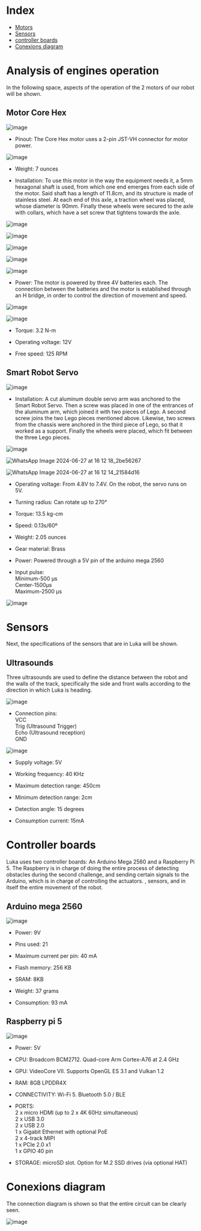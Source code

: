 # Index
 -  [Motors](https://github.com/RoboticaLLR/redmachine2024/blob/main/ingles/Mechanics.md#Analysis-of-engines-operation)
 - [Sensors](https://github.com/RoboticaLLR/redmachine2024/blob/main/ingles/Mechanics.md#Sensors)
- [controller boards](https://github.com/RoboticaLLR/redmachine2024/blob/main/ingles/Mechanics.md#COntroller-boards)
- [Conexions diagram](https://github.com/RoboticaLLR/redmachine2024/blob/main/ingles/Mechanics.md#Conexions-diagram)

# Analysis of engines operation
In the following space, aspects of the operation of the 2 motors of our robot will be shown.

## Motor Core Hex 

![image](https://github.com/RoboticaLLR/redmachine2024/assets/155327813/6b746939-ccca-4912-8b1c-9ad4e71ff221)

- Pinout: The Core Hex motor uses a 2-pin JST-VH connector for motor power.

![image](https://github.com/RoboticaLLR/redmachine2024/assets/155327813/c7aff880-7a15-44b1-b9e1-c6974a79448b)

- Weight: 7 ounces

- Installation: To use this motor in the way the equipment needs it, a 5mm hexagonal shaft is used, from which one end emerges from each side of the motor. Said shaft has a length of 11.8cm, and its structure is made of stainless steel. At each end of this axle, a traction wheel was placed, whose diameter is 90mm. Finally these wheels were secured to the axle with collars, which have a set screw that tightens towards the axle.

![image](https://github.com/RoboticaLLR/redmachine2024/assets/155327813/dcbaaf83-3450-4a9e-aa4d-554377d16a59)

![image](https://github.com/RoboticaLLR/redmachine2024/assets/155327813/df18828a-5f2d-4f70-848b-5a2f91a3fa78)

![image](https://github.com/RoboticaLLR/redmachine2024/assets/155327813/051d6c34-a69f-4ef8-ae87-8be1aa2114cc)

![image](https://github.com/RoboticaLLR/redmachine2024/assets/155327813/980cb8f4-5084-4b9c-bd1e-64fec1b01462)

![image](https://github.com/RoboticaLLR/redmachine2024/assets/155327813/a078144d-4553-4803-a540-ab6f2e750554)

- Power: The motor is powered by three 4V batteries each. The connection between the batteries and the motor is established through an H bridge, in order to control the direction of movement and speed.

![image](https://github.com/RoboticaLLR/redmachine2024/assets/155327813/6080e0c3-c7f8-4286-953b-fc6ee15df7fa)

![image](https://github.com/RoboticaLLR/redmachine2024/assets/155327813/8693bc6c-c8c6-4ca9-9f08-e4335cd6572e)

- Torque: 3.2 N-m

- Operating voltage: 12V

- Free speed: 125 RPM


## Smart Robot Servo

![image](https://github.com/RoboticaLLR/redmachine2024/assets/155327813/e1ce0635-b6bf-495e-8aa1-2b14797dce59)

- Installation: A cut aluminum double servo arm was anchored to the Smart Robot Servo. Then a screw was placed in one of the entrances of the aluminum arm, which joined it with two pieces of Lego. A second screw joins the two Lego pieces mentioned above.  Likewise, two screws from the chassis were anchored in the third piece of Lego, so that it worked as a support. Finally the wheels were placed, which fit between the three Lego pieces.

![image](https://github.com/RoboticaLLR/redmachine2024/assets/155327813/f14cee10-557f-4d49-bd69-229238cac2ac)

![WhatsApp Image 2024-06-27 at 16 12 18_2be56267](https://github.com/RoboticaLLR/redmachine2024/assets/155327813/bc2aaa2e-3bf6-4cc9-9203-6ef733979276)

![WhatsApp Image 2024-06-27 at 16 12 14_21584d16](https://github.com/RoboticaLLR/redmachine2024/assets/155327813/6c6a6630-409f-4073-a032-47328d36d9dd)


- Operating voltage: From 4.8V to 7.4V. On the robot, the servo runs on 5V. 

- Turning radius: Can rotate up to 270°

- Torque: 13.5 kg-cm

- Speed: 0.13s/60º

- Weight: 2.05 ounces

- Gear material: Brass

- Power: Powered through a 5V pin of the arduino mega 2560

- Input pulse:    
Minimum-500 μs        
Center-1500μs       
Maximum-2500 μs

![image](https://github.com/RoboticaLLR/redmachine2024/assets/155327813/6dc2f1be-d145-4671-ae34-989eca4c86c3)


# Sensors
Next, the specifications of the sensors that are in Luka will be shown.

## Ultrasounds
Three ultrasounds are used to define the distance between the robot and the walls of the track, specifically the side and front walls according to the direction in which Luka is heading.

![image](https://github.com/RoboticaLLR/redmachine2024/assets/146040533/34f25025-08d4-4dc2-a30c-5421e7f24bae)

- Connection pins:        
VCC            
Trig (Ultrasound Trigger)                 
Echo (Ultrasound reception)             
GND

![image](https://github.com/RoboticaLLR/redmachine2024/assets/146040533/9cfeae57-2def-47ad-9158-ded9577fc56a)


- Supply voltage: 5V

- Working frequency: 40 KHz

- Maximum detection range: 450cm

- Minimum detection range: 2cm

- Detection angle: 15 degrees

- Consumption current: 15mA


# Controller boards
Luka uses two controller boards: An Arduino Mega 2560 and a Raspberry Pi 5. The Raspberry is in charge of doing the entire process of detecting obstacles during the second challenge, and sending certain signals to the Arduino, which is in charge of controlling the actuators. , sensors, and in itself the entire movement of the robot.

## Arduino mega 2560

![image](https://github.com/RoboticaLLR/redmachine2024/assets/146040533/5d179d3d-033b-4f8a-9473-284054dd5a07)

- Power: 9V

- Pins used: 21

- Maximum current per pin: 40 mA

- Flash memory: 256 KB

- SRAM: 8KB

- Weight: 37 grams

- Consumption: 93 mA



## Raspberry pi 5

![image](https://github.com/RoboticaLLR/redmachine2024/assets/146040533/5bd1be88-3748-438e-b894-281b168c319f)

- Power: 5V

- CPU: Broadcom BCM2712. Quad-core Arm Cortex-A76 at 2.4 GHz

- GPU: VideoCore VII. Supports OpenGL ES 3.1 and Vulkan 1.2

- RAM: 8GB LPDDR4X

- CONNECTIVITY: Wi-Fi 5. Bluetooth 5.0 / BLE

- PORTS:            
2 x micro HDMI (up to 2 x 4K 60Hz simultaneous)            
2 x USB 3.0          
2 x USB 2.0                            
1 x Gigabit Ethernet with optional PoE                
2 x 4-track MIPI                 
1 x PCIe 2.0 x1                    
1 x GPIO 40 pin                 

- STORAGE: microSD slot. Option for M.2 SSD drives (via optional HAT)

# Conexions diagram
The connection diagram is shown so that the entire circuit can be clearly seen.

![image](https://github.com/RoboticaLLR/redmachine2024/assets/139584566/4f70180c-dffa-4ec1-b92a-c73d23e61b9b)